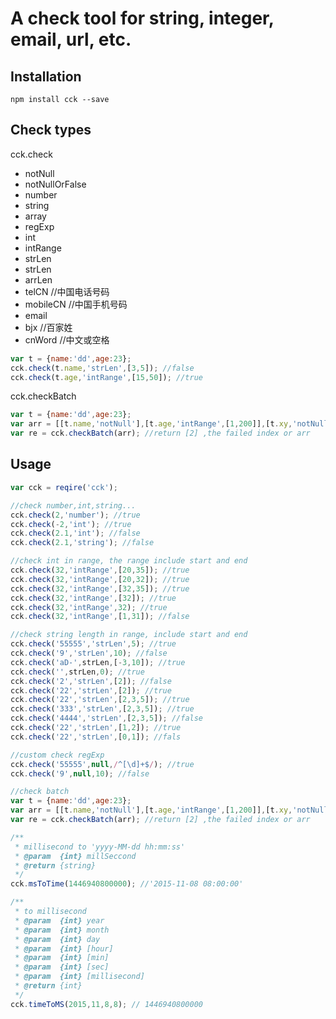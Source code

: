 # A check tool for string, integer, email, url, etc.

## Installation
```
npm install cck --save
```

## Check types
cck.check
* notNull
* notNullOrFalse
* number
* string
* array
* regExp
* int
* intRange
* strLen
* strLen
* arrLen
* telCN //中国电话号码
* mobileCN //中国手机号码
* email
* bjx //百家姓
* cnWord //中文或空格

```javascript
var t = {name:'dd',age:23};
cck.check(t.name,'strLen',[3,5]); //false
cck.check(t.age,'intRange',[15,50]); //true

```
cck.checkBatch
```javascript
var t = {name:'dd',age:23};
var arr = [[t.name,'notNull'],[t.age,'intRange',[1,200]],[t.xy,'notNull'],[t.name,null,/^[d]+$/]];
var re = cck.checkBatch(arr); //return [2] ,the failed index or arr
```

## Usage
```javascript
var cck = reqire('cck');

//check number,int,string...
cck.check(2,'number'); //true
cck.check(-2,'int'); //true
cck.check(2.1,'int'); //false
cck.check(2.1,'string'); //false

//check int in range, the range include start and end
cck.check(32,'intRange',[20,35]); //true
cck.check(32,'intRange',[20,32]); //true
cck.check(32,'intRange',[32,35]); //true
cck.check(32,'intRange',[32]); //true
cck.check(32,'intRange',32); //true
cck.check(32,'intRange',[1,31]); //false

//check string length in range, include start and end
cck.check('55555','strLen',5); //true
cck.check('9','strLen',10); //false
cck.check('aD-',strLen,[-3,10]); //true
cck.check('',strLen,0); //true
cck.check('2','strLen',[2]); //false
cck.check('22','strLen',[2]); //true
cck.check('22','strLen',[2,3,5]); //true
cck.check('333','strLen',[2,3,5]); //true
cck.check('4444','strLen',[2,3,5]); //false
cck.check('22','strLen',[1,2]); //true
cck.check('22','strLen',[0,1]); //fals

//custom check regExp
cck.check('55555',null,/^[\d]+$/); //true
cck.check('9',null,10); //false

//check batch
var t = {name:'dd',age:23};
var arr = [[t.name,'notNull'],[t.age,'intRange',[1,200]],[t.xy,'notNull'],[t.name,null,/^[d]+$/]];
var re = cck.checkBatch(arr); //return [2] ,the failed index or arr

/**
 * millisecond to 'yyyy-MM-dd hh:mm:ss'
 * @param  {int} millSeccond
 * @return {string}
 */
cck.msToTime(1446940800000); //'2015-11-08 08:00:00'

/**
 * to millisecond
 * @param  {int} year
 * @param  {int} month
 * @param  {int} day
 * @param  {int} [hour]
 * @param  {int} [min]
 * @param  {int} [sec]
 * @param  {int} [millisecond]
 * @return {int}
 */
cck.timeToMS(2015,11,8,8); // 1446940800000
```
